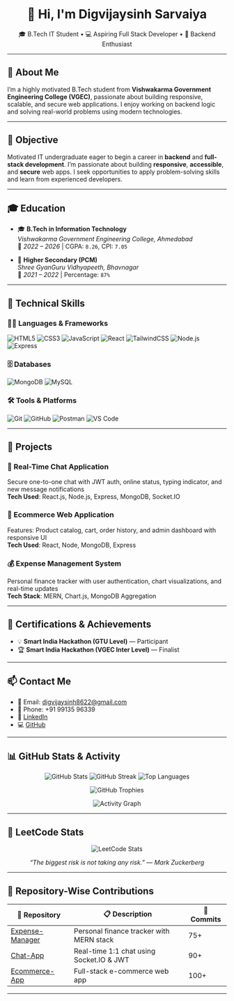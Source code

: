 <h1 align="center">👋 Hi, I'm Digvijaysinh Sarvaiya</h1>

<p align="center">
  🎓 B.Tech IT Student • 💻 Aspiring Full Stack Developer • 🔐 Backend Enthusiast
</p>

---

## 📌 About Me

I’m a highly motivated B.Tech student from **Vishwakarma Government Engineering College (VGEC)**, passionate about building responsive, scalable, and secure web applications. I enjoy working on backend logic and solving real-world problems using modern technologies.

---

## 🎯 Objective

Motivated IT undergraduate eager to begin a career in **backend** and **full-stack development**. I’m passionate about building **responsive**, **accessible**, and **secure** web apps. I seek opportunities to apply problem-solving skills and learn from experienced developers.

---

## 🎓 Education

- 🎓 **B.Tech in Information Technology**  
  *Vishwakarma Government Engineering College, Ahmedabad*  
  📅 *2022 – 2026* | CGPA: `8.26`, CPI: `7.05`

- 🏫 **Higher Secondary (PCM)**  
  *Shree GyanGuru Vidhyapeeth, Bhavnagar*  
  📅 *2021 – 2022* | Percentage: `87%`

---

## 💼 Technical Skills

### 👨‍💻 Languages & Frameworks
![HTML5](https://img.shields.io/badge/HTML5-e34c26?style=flat&logo=html5&logoColor=white)
![CSS3](https://img.shields.io/badge/CSS3-1572B6?style=flat&logo=css3&logoColor=white)
![JavaScript](https://img.shields.io/badge/JavaScript-F7DF1E?style=flat&logo=javascript&logoColor=black)
![React](https://img.shields.io/badge/React-20232a?style=flat&logo=react&logoColor=61dafb)
![TailwindCSS](https://img.shields.io/badge/Tailwind-06B6D4?style=flat&logo=tailwindcss&logoColor=white)
![Node.js](https://img.shields.io/badge/Node.js-339933?style=flat&logo=node.js&logoColor=white)
![Express](https://img.shields.io/badge/Express.js-000000?style=flat&logo=express&logoColor=white)

### 🗄️ Databases
![MongoDB](https://img.shields.io/badge/MongoDB-4EA94B?style=flat&logo=mongodb&logoColor=white)
![MySQL](https://img.shields.io/badge/MySQL-005C84?style=flat&logo=mysql&logoColor=white)

### 🛠️ Tools & Platforms
![Git](https://img.shields.io/badge/Git-F05032?style=flat&logo=git&logoColor=white)
![GitHub](https://img.shields.io/badge/GitHub-181717?style=flat&logo=github&logoColor=white)
![Postman](https://img.shields.io/badge/Postman-FF6C37?style=flat&logo=postman&logoColor=white)
![VS Code](https://img.shields.io/badge/VSCode-007ACC?style=flat&logo=visual-studio-code&logoColor=white)

---

## 🚀 Projects

### 📲 Real-Time Chat Application  
Secure one-to-one chat with JWT auth, online status, typing indicator, and new message notifications  
**Tech Used**: React.js, Node.js, Express, MongoDB, Socket.IO  

### 🛒 Ecommerce Web Application  
Features: Product catalog, cart, order history, and admin dashboard with responsive UI  
**Tech Used**: React, Node, MongoDB, Express  

### 💰 Expense Management System  
Personal finance tracker with user authentication, chart visualizations, and real-time updates  
**Tech Stack**: MERN, Chart.js, MongoDB Aggregation

---

## 🏅 Certifications & Achievements

- 💡 **Smart India Hackathon (GTU Level)** — Participant  
- 🏆 **Smart India Hackathon (VGEC Inter Level)** — Finalist

---

## 📫 Contact Me

- 📧 Email: [digvijaysinh8622@gmail.com](mailto:digvijaysinh8622@gmail.com)  
- 📱 Phone: +91 99135 96339  
- 💼 [LinkedIn](https://www.linkedin.com/in/your-profile-url)  
- 💻 [GitHub](https://github.com/digvijaysinh12)

---

## 📊 GitHub Stats & Activity

<p align="center">
  <img src="https://github-readme-stats.vercel.app/api?username=digvijaysinh12&show_icons=true&theme=radical" alt="GitHub Stats" />
  <img src="https://github-readme-streak-stats.herokuapp.com/?user=digvijaysinh12&theme=radical" alt="GitHub Streak" />
  <img src="https://github-readme-stats.vercel.app/api/top-langs/?username=digvijaysinh12&layout=compact&theme=radical" alt="Top Languages" />
</p>

<p align="center">
  <img src="https://github-profile-trophy.vercel.app/?username=digvijaysinh12&theme=radical&row=2&column=4" alt="GitHub Trophies" />
</p>

<p align="center">
  <img src="https://github-readme-activity-graph.cyclic.app/graph?username=digvijaysinh12&theme=github-compact" alt="Activity Graph" />
</p>

---

## 🧠 LeetCode Stats

<p align="center">
  <img src="https://leetcard.jacoblin.cool/digvijaysinh12?ext=contest&theme=dark" alt="LeetCode Stats" />
</p>
<p align="center"><i>“The biggest risk is not taking any risk.” — Mark Zuckerberg</i></p>


---

## 📂 Repository-Wise Contributions

| 📁 Repository | 📋 Description | 🔢 Commits |
|--------------|----------------|------------|
| [Expense-Manager](https://github.com/digvijaysinh12/Expense-Manager) | Personal finance tracker with MERN stack | 75+ |
| [Chat-App](https://github.com/digvijaysinh12/Chat-App) | Real-time 1:1 chat using Socket.IO & JWT | 90+ |
| [Ecommerce-App](https://github.com/digvijaysinh12/Ecommerce-App) | Full-stack e-commerce web app | 100+ |

---

